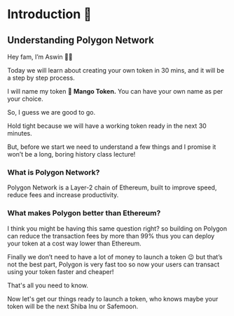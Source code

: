 Introduction 🔮
===============

Understanding Polygon Network
-----------------------------

Hey fam, I’m Aswin 👋🏼

Today we will learn about creating your own token in 30 mins, and it will be a step by step process.

I will name my token 🥭 **Mango Token.** You can have your own name as per your choice.

So, I guess we are good to go. 

Hold tight because we will have a working token ready in the next 30 minutes.

But, before we start we need to understand a few things and I promise it won’t be a long, boring history class lecture!

### What is Polygon Network?

Polygon Network is a Layer-2 chain of Ethereum, built to improve speed, reduce fees and increase productivity.

### What makes Polygon better than Ethereum?

I think you might be having this same question right? so building on Polygon can reduce the transaction fees by more than 99% thus you can deploy your token at a cost way lower than Ethereum. 

Finally we don’t need to have a lot of money to launch a token 😉 but that’s not the best part, Polygon is very fast too so now your users can transact using your token faster and cheaper!

That's all you need to know.

Now let's get our things ready to launch a token, who knows maybe your token will be the next Shiba Inu or Safemoon.

